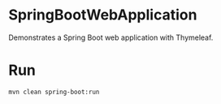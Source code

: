 SpringBootWebApplication
========================

Demonstrates a Spring Boot web application with Thymeleaf.

# Run

```
mvn clean spring-boot:run
```
